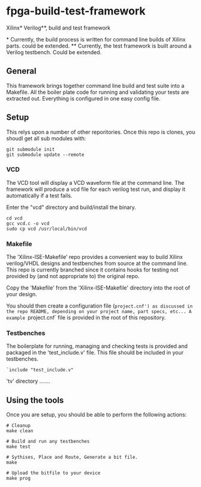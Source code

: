 # fpga-build-test-framework
Xilinx* Verilog**, build and test framework

 &#8291;* Currently, the build process is written for command line builds of Xilinx parts. could be extended.
 ** Currently, the test framework is built around a Verilog testbench. Could be extended.

## General

This framework brings together command line build and test suite into a Makefile.
All the boiler plate code for running and validating your tests are extracted out.
Everything is configured in one easy config file.

## Setup

This relys upon a number of other reporitories. Once this repo is clones, you shoudl get all sub modules with:

```
git submodule init
git submodule update --remote
```


### VCD
The VCD tool will display a VCD waveform file at the command line. The framework will produce a vcd file for each verilog test run, and display it automatically if a test fails.

Enter the "vcd" directory and build/install the binary.

```
cd vcd
gcc vcd.c -o vcd
sudo cp vcd /usr/local/bin/vcd
```


### Makefile
The 'Xilinx-ISE-Makefile' repo provides a convenient way to build Xilinx verilog/VHDL designs and testbenches from source at the command line. This repo is currently branched since it contains hooks for testing not provided by (and not appropriate to) the original repo.

Copy the 'Makefile' from the 'Xilinx-ISE-Makefile' directory into the root of your design.

You should then create a configuration file (`project.cnf') as discussed in the repo README, depending on your project name, part specs, etc... A example `project.cnf` file is provided in the root of this repository.


### Testbenches
The boilerplate for running, managing and checking tests is provided and packaged in the 'test_include.v' file. This file should be included in your testbenches.

```
`include "test_include.v"
```

'tv' directory .......




## Using the tools

Once you are setup, you should be able to perform the following actions:

```
# Cleanup
make clean

# Build and run any testbenches
make test

# Sythises, Place and Route, Generate a bit file.
make 

# Upload the bitfile to your device
make prog
```
